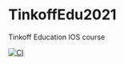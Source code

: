 # TinkoffEdu2021
Tinkoff Education IOS course 

[![CI](https://github.com/bigfirestart/TinkoffEdu2021/actions/workflows/build_and_test.yml/badge.svg?branch=CI-%28Task-13%29)](https://github.com/bigfirestart/TinkoffEdu2021/actions/workflows/build_and_test.yml)
